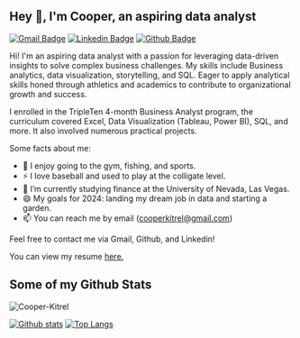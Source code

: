 ## Hey 👋, I'm Cooper, an aspiring data analyst
[![Gmail Badge](https://img.shields.io/badge/-cooperkitrel@gmail.com-c14438?style=flat&logo=Gmail&logoColor=white&link=mailto:cooperkitrel@gmail.com)](mailto:cooperkitrel@gmail.com) 
[![Linkedin Badge](https://img.shields.io/badge/-Cooper-Kitrel-0072b1?style=flat&logo=Linkedin&logoColor=white&link=https://www.linkedin.com/in/Cooper-Kitrel/)](https://www.linkedin.com/in/Cooper-Kitrel/) 
[![Github Badge](https://img.shields.io/badge/-Cooper-Kitrel-grey?style=flat&logo=github&logoColor=white&link=https://github.com/Cooper-Kitrel/)](https://www.github.com/Cooper-Kitrel/) <p align='left'> 
Hi! I'm an aspiring data analyst with a passion for leveraging data-driven insights to solve complex business challenges. My skills include Business analytics, data visualization, storytelling, and SQL.
Eager to apply analytical skills honed through athletics and academics to contribute to organizational growth and success.

I enrolled in the TripleTen 4-month Business Analyst program, the curriculum covered Excel, Data Visualization (Tableau, Power BI), SQL, and more. It also involved numerous practical projects.







Some facts about me:
- 👀 I enjoy going to the gym, fishing, and sports.
- ⚡ I love baseball and used to play at the colligate level.
- 🌱 I’m currently studying finance at the University of Nevada, Las Vegas.
- 😄 My goals for 2024: landing my dream job in data and starting a garden.
- 📫 You can reach me by email (cooperkitrel@gmail.com)

Feel free to contact me via Gmail, Github, and Linkedin! </p><p align='left'> You can view my resume <a href='https://docs.google.com/document/d/17kVaZcsVng09_ZEpqzMqPDhQIP21rm8skyw_FffMqXA/edit?usp=sharing ' target=_blank><u>here</u>.</a></p> 
## Some of my Github Stats
<p align=left> <img src=https://komarev.com/ghpvc/?username=Cooper-Kitrel alt=Cooper-Kitrel /> </p>

[![Github stats](https://github-readme-stats.vercel.app/api?username=Cooper-Kitrel&show_icons=true&include_all_commits=true)](https://github.com/Cooper-Kitrel/github-readme-stats)
[![Top Langs](https://github-readme-stats.vercel.app/api/top-langs/?username=Cooper-Kitrel&layout=compact)](https://github.com/Cooper-Kitrel/github-readme-stats)

<!---
Cooper-kitrel/Cooper-kitrel is a ✨ special ✨ repository because its `README.md` (this file) appears on your GitHub profile.
You can click the Preview link to take a look at your changes. 
--->
